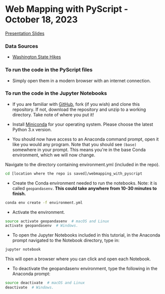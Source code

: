 # Web Mapping with PyScript - October 18, 2023

[Presentation Slides](https://docs.google.com/presentation/d/121dD56Mb2qiANhA5GlP6MNLDFcrxLXxVDoXXnBh51nE/edit?usp=sharing)

### Data Sources

* [Washington State Hikes](https://github.com/yoshiohasegawa/wta-scraper)


### To run the code in the PyScript files

* Simply open them in a modern browser with an internet connection.

### To run the code in the Jupyter Notebooks

* If you are familiar with [GitHub](http://www.github.com), fork (if you wish) and clone this repository. If not, download the repository and unzip to a working directory. Take note of where you put it!

* Install [Miniconda](https://docs.conda.io/en/latest/miniconda.html) for your operating system. Please choose the latest Python 3.x version.

* You should now have access to an Anaconda command prompt, open it like you would any program. Note that you should see `(base)` somewhere in your prompt. This means you're in the base Conda environment, which we will now change. 

Navigate to the directory containing environment.yml (included in the repo).

```bash
cd [location where the repo is saved]/webmapping_with_pyscript
```

* Create the Conda environment needed to run the notebooks. Note: it is called `geopandasenv`. **This could take anywhere from 10-30 minutes to finish.**

```bash
conda env create -f environment.yml
```

* Activate the environment.

```bash
source activate geopandasenv  # macOS and Linux
activate geopandasenv  # Windows.
```

* To open the Jupyter Notebooks included in this tutorial, in the Anaconda prompt navigated to the Notebook directory, type in:

```bash
jupyter notebook
```

This will open a browser where you can click and open each Notebook.

* To deactivate the geopandasenv environment, type the following in the Anaconda prompt:

```bash
source deactivate  # macOS and Linux
deactivate  # Windows.
```
